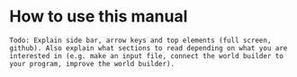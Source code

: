 How to use this manual
======================

```{todo}
Todo: Explain side bar, arrow keys and top elements (full screen, github). Also explain what sections to read depending on what you are interested in (e.g. make an input file, connect the world builder to your program, improve the world builder).
```